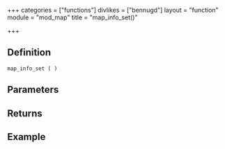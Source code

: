 +++
categories = ["functions"]
divlikes = ["bennugd"]
layout = "function"
module = "mod_map"
title = "map_info_set()"

+++

## Definition

    map_info_set ( )

## Parameters

## Returns

## Example
